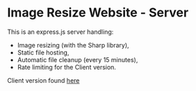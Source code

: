 # Image Resize Website - Server
This is an express.js server handling:
- Image resizing (with the Sharp library),
- Static file hosting,
- Automatic file cleanup (every 15 minutes),
- Rate limiting
for the Client version.

Client version found [here](https://github.com/Bartosz-Pilarski/img-resize-site-client)
